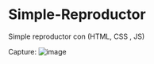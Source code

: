 # Simple-Reproductor
Simple reproductor con (HTML, CSS , JS)


Capture:
![image](https://user-images.githubusercontent.com/84880348/170546556-b44ab121-8d16-4aaa-9b1a-892f81d952bc.png)
